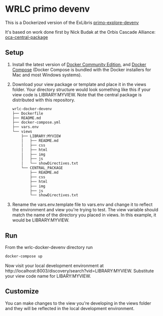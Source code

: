 # WRLC primo devenv

This is a Dockerized version of the ExLibris [primo-explore-devenv](https://github.com/ExLibrisGroup/primo-explore-devenv) 

It's based on work done first by Nick Budak at the Orbis Cascade Alliance: [oca-central-package](https://github.com/alliance-pcsg/oca-central-package)

## Setup

1. Install the latest version of [Docker Community Edition](https://www.docker.com/community-edition#/download), and [Docker Compose](https://docs.docker.com/compose/install/#install-compose) (Docker Compose is bundled with the Docker installers for Mac and most Windows systems).
2. Download your view package or template and place it in the views folder. Your directory structure would look something like this if your view code is LIBRARY:MYVIEW. Note that the central package is distributed with this repository.

    ```bash
    wrlc-docker-devenv
    ├── Dockerfile
    ├── README.md
    ├── docker-compose.yml
    ├── vars.env
    └── views
        ├── LIBRARY:MYVIEW
        │   ├── README.md
        │   ├── css
        │   ├── html
        │   ├── img
        │   ├── js
        │   └── showDirectives.txt
        └── CENTRAL_PACKAGE
            ├── README.md
            ├── css
            ├── html
            ├── img
            ├── js
            └── showDirectives.txt
    ```
3. Rename the vars.env.template file to vars.env and change it to reflect the environment and view you're trying to test. The view variable should match the name of the directory you placed in views. In this example, it would be LIBRARY:MYVIEW.

## Run
From the wrlc-docker-devenv directory run 
```bash
docker-compose up
```
Now visit your local development environment at http://localhost:8003/discovery/search?vid=LIBRARY:MYVIEW. Substitute your view code name for LIBARY:MYVIEW.
## Customize
You can make changes to the view you're developing in the views folder and they will be reflected in the local development environment.
